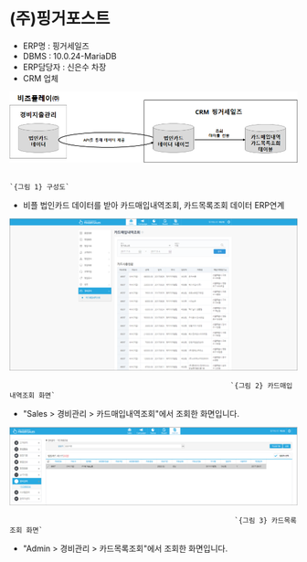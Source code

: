 # \(주\)핑거포스트

 - ERP명 : 핑거세일즈  
 - DBMS : 10.0.24-MariaDB  
 - ERP담당자 : 신은수 차장  
 - CRM 업체

![](../../../../.gitbook/assets/image%20%2814%29.png)

                                                                       `{그림 1} 구성도` 

 - 비플 법인카드 데이터를 받아 카드매입내역조회, 카드목록조회 데이터 ERP연계

![](../../../../.gitbook/assets/image%20%28164%29.png)

                                                          `{그림 2} 카드매입내역조회 화면` 

 - "Sales &gt; 경비관리 &gt; 카드매입내역조회"에서 조회한 화면입니다.

![](../../../../.gitbook/assets/image%20%2859%29.png)

                                                           `{그림 3} 카드목록조회 화면` 

 - "Admin &gt; 경비관리 &gt; 카드목록조회"에서 조회한 화면입니다.

